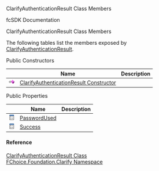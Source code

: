 ﻿ClarifyAuthenticationResult Class Members

fcSDK Documentation

ClarifyAuthenticationResult Class Members

The following tables list the members exposed by [ClarifyAuthenticationResult](fcSDK~FChoice.Foundation.Clarify.ClarifyAuthenticationResult.md).

Public Constructors

|   | Name | Description |
| --- | --- | --- |
| ![Public Constructor](dotnetimages/publicConstructor.png) | [ClarifyAuthenticationResult Constructor](fcSDK~FChoice.Foundation.Clarify.ClarifyAuthenticationResult~_ctor.md) |   |



Public Properties

|   | Name | Description |
| --- | --- | --- |
| ![Public Property](dotnetimages/publicProperty.png) | [PasswordUsed](fcSDK~FChoice.Foundation.Clarify.ClarifyAuthenticationResult~PasswordUsed.md) |   |
| ![Public Property](dotnetimages/publicProperty.png) | [Success](fcSDK~FChoice.Foundation.Clarify.ClarifyAuthenticationResult~Success.md) |   |





#### Reference

[ClarifyAuthenticationResult Class](fcSDK~FChoice.Foundation.Clarify.ClarifyAuthenticationResult.md)  
[FChoice.Foundation.Clarify Namespace](fcSDK~FChoice.Foundation.Clarify_namespace.md)